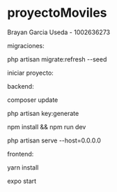 # proyectoMoviles

Brayan Garcia Useda - 1002636273

migraciones:

php artisan migrate:refresh --seed

iniciar proyecto:

backend:

composer update

php artisan key:generate

npm install && npm run dev

php artisan serve --host=0.0.0.0

frontend:

yarn install

expo start





